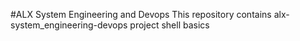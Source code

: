 #ALX System Engineering and Devops
This repository contains alx-system_engineering-devops project shell basics
